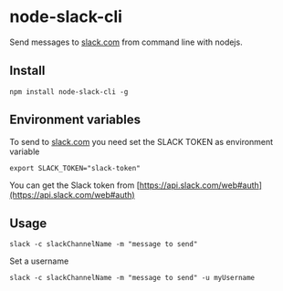 # node-slack-cli

Send messages to [slack.com](https://slack.com/) from command line with nodejs.

## Install

    npm install node-slack-cli -g

## Environment variables

To send to [slack.com](https://slack.com/) you need set the SLACK TOKEN as environment variable

    export SLACK_TOKEN="slack-token"

You can get the Slack token from [https://api.slack.com/web#auth](https://api.slack.com/web#auth)

## Usage

    slack -c slackChannelName -m "message to send"

Set a username

    slack -c slackChannelName -m "message to send" -u myUsername
